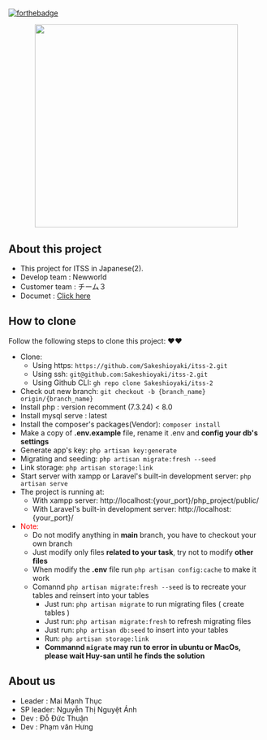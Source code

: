 #  

[![forthebadge](https://forthebadge.com/images/badges/built-with-love.svg)](https://forthebadge.com)
<p align="center"><a href="https://laravel.com" target="_blank"><img src="https://raw.githubusercontent.com/laravel/art/master/logo-lockup/5%20SVG/2%20CMYK/1%20Full%20Color/laravel-logolockup-cmyk-red.svg" width="400"></a></p>


## About this project
* This project for ITSS in Japanese(2). 
* Develop team : Newworld
* Customer team : チーム３
* Documet : 
<a href="https://docs.google.com/spreadsheets/d/1v0W63Fp3sgSyQSfzTpAU_u_mhDlMOzKucGvB_YpyBcM/edit?usp=sharing">Click here</a>
## How to clone

Follow the following steps to clone this project: ❤❤

* Clone:
    * Using https: `https://github.com/Sakeshioyaki/itss-2.git` 
    * Using ssh: `git@github.com:Sakeshioyaki/itss-2.git`
    * Using Github CLI: `gh repo clone Sakeshioyaki/itss-2`
* Check out new branch: `git checkout -b {branch_name} origin/{branch_name}` 
* Install php : version recomment (7.3.24) < 8.0
* Install mysql serve : latest 
* Install the composer's packages(Vendor): `composer install`
* Make a copy of **.env.example** file, rename it .env and **config your db's settings**
* Generate app's key: `php artisan key:generate`
* Migrating and seeding: `php artisan migrate:fresh --seed`
* Link storage: `php artisan storage:link`
* Start server with xampp or Laravel's built-in development server: `php artisan serve`
* The project is running at:
    * With xampp server: http://localhost:{your_port}/php_project/public/
    * With Laravel's built-in development server: http://localhost:{your_port}/
* <span style="color:red">Note:</span>
    * Do not modify anything in **main** branch, you have to checkout your own branch
    * Just modify only files **related to your task**, try not to modify **other files**
    * When modify the **.env** file run `php artisan config:cache` to make it work
    * Comannd  `php artisan migrate:fresh --seed` is to recreate your tables and reinsert into your tables
        * Just run: `php artisan migrate` to run migrating files ( create tables )
        * Just run: `php artisan migrate:fresh` to refresh migrating files
        * Just run: `php artisan db:seed` to insert into your tables
        * Run: `php artisan storage:link`
        * **Commannd `migrate` may run to error in ubuntu or MacOs, please wait Huy-san until he finds the solution**
## About us
* Leader : Mai Mạnh Thục
* SP  leader: Nguyễn Thị Nguyệt Ánh
* Dev : Đỗ Đức Thuận
* Dev : Phạm văn Hưng